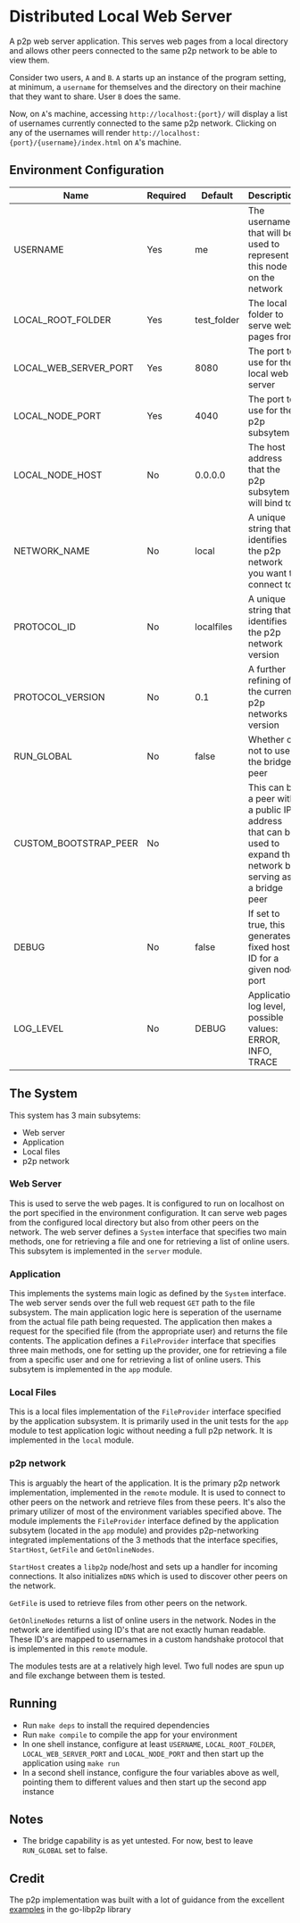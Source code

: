 # Distributed Local Web Server

A p2p web server application. This serves web pages from a local directory and allows other peers connected to the same p2p network to be able to view them.

Consider two users, `A` and `B`. `A` starts up an instance of the program setting, at minimum, a `username` for themselves and the directory on their machine that they want to share. User `B` does the same.

Now, on `A`'s machine, accessing `http://localhost:{port}/` will display a list of usernames currently connected to the same p2p network. Clicking on any of the usernames will render `http://localhost:{port}/{username}/index.html` on `A`'s machine.

## Environment Configuration

| Name                  | Required | Default     | Description                                                                                                    |
| --------------------- | -------- | ----------- | -------------------------------------------------------------------------------------------------------------- |
| USERNAME              | Yes      | me          | The username that will be used to represent this node on the network                                           |
| LOCAL_ROOT_FOLDER     | Yes      | test_folder | The local folder to serve web pages from                                                                       |
| LOCAL_WEB_SERVER_PORT | Yes      | 8080        | The port to use for the local web server                                                                       |
| LOCAL_NODE_PORT       | Yes      | 4040        | The port to use for the p2p subsytem                                                                           |
| LOCAL_NODE_HOST       | No       | 0.0.0.0     | The host address that the p2p subsytem will bind to                                                            |
| NETWORK_NAME          | No       | local       | A unique string that identifies the p2p network you want to connect to                                         |
| PROTOCOL_ID           | No       | localfiles  | A unique string that identifies the p2p network version                                                        |
| PROTOCOL_VERSION      | No       | 0.1         | A further refining of the current p2p networks version                                                         |
| RUN_GLOBAL            | No       | false       | Whether or not to use the bridge peer                                                                           |
| CUSTOM_BOOTSTRAP_PEER | No       |             | This can be a peer with a public IP address that can be used to expand the network by serving as a bridge peer |
| DEBUG                 | No       | false       | If set to true, this generates a fixed host ID for a given node port                                           |
| LOG_LEVEL             | No       | DEBUG       | Application log level, possible values: ERROR, INFO, TRACE                                                     |

## The System

This system has 3 main subsytems:

- Web server
- Application
- Local files
- p2p network

### Web Server

This is used to serve the web pages. It is configured to run on localhost on the port specified in the environment configuration. It can serve web pages from the configured local directory but also from other peers on the network. The web server defines a `System` interface that specifies two main methods, one for retrieving a file and one for retrieving a list of online users. This subsytem is implemented in the `server` module.

### Application

This implements the systems main logic as defined by the `System` interface. The web server sends over the full web request `GET` path to the file subsystem. The main application logic here is seperation of the username from the actual file path being requested. The application then makes a request for the specified file (from the appropriate user) and returns the file contents. The application defines a `FileProvider` interface that specifies three main methods, one for setting up the provider, one for retrieving a file from a specific user and one for retrieving a list of online users. This subsytem is implemented in the `app` module.

### Local Files

This is a local files implementation of the `FileProvider` interface specified by the application subsystem. It is primarily used in the unit tests for the `app` module to test application logic without needing a full p2p network. It is implemented in the `local` module.

### p2p network

This is arguably the heart of the application. It is the primary p2p network implementation, implemented in the `remote` module. It is used to connect to other peers on the network and retrieve files from these peers. It's also the primary utilizer of most of the environment variables specified above. The module implements the `FileProvider` interface defined by the application subsytem (located in the `app` module) and provides p2p-networking integrated implementations of the 3 methods that the interface specifies, `StartHost`, `GetFile` and `GetOnlineNodes`.

`StartHost` creates a `libp2p` node/host and sets up a handler for incoming connections. It also initializes `mDNS` which is used to discover other peers on the network.

`GetFile` is used to retrieve files from other peers on the network.

`GetOnlineNodes` returns a list of online users in the network. Nodes in the network are identified using ID's that are not exactly human readable. These ID's are mapped to usernames in a custom handshake protocol that is implemented in this `remote` module.

The modules tests are at a relatively high level. Two full nodes are spun up and file exchange between them is tested.

## Running

- Run `make deps` to install the required dependencies
- Run `make compile` to compile the app for your environment
- In one shell instance, configure at least `USERNAME`, `LOCAL_ROOT_FOLDER`, `LOCAL_WEB_SERVER_PORT` and `LOCAL_NODE_PORT` and then start up the application using `make run`
- In a second shell instance, configure the four variables above as well, pointing them to different values and then start up the second app instance

## Notes

- The bridge capability is as yet untested. For now, best to leave `RUN_GLOBAL` set to false.

## Credit

The p2p implementation was built with a lot of guidance from the excellent [examples](https://github.com/libp2p/go-libp2p/tree/master/examples) in the go-libp2p library
